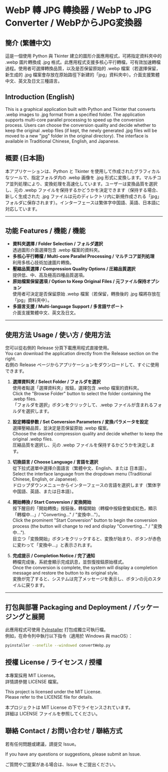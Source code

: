 # WebP 轉 JPG 轉換器 / WebP to JPG Converter / WebPからJPG変換器

## 簡介 (繁體中文)
這是一個使用 Python 與 Tkinter 建立的圖形介面應用程式，可將指定資料夾中的 .webp 圖片轉換成 .jpg 格式。此應用程式支援多核心平行轉檔，可有效加速轉檔過程。使用者可選擇轉換品質，以及是否保留原始的 .webp 檔案（若選擇保留，新生成的 .jpg 檔案會存放在原始路徑下新建的「jpg」資料夾中）。介面支援繁體中文、英文及日文三種語言。

## Introduction (English)
This is a graphical application built with Python and Tkinter that converts .webp images to .jpg format from a specified folder. The application supports multi-core parallel processing to speed up the conversion process. Users can choose the conversion quality and decide whether to keep the original .webp files (if kept, the newly generated .jpg files will be moved to a new "jpg" folder in the original directory). The interface is available in Traditional Chinese, English, and Japanese.

## 概要 (日本語)
本アプリケーションは、Python と Tkinter を使用して作成されたグラフィカルなツールで、指定フォルダ内の .webp 画像を .jpg 形式に変換します。マルチコア並列処理により、変換処理を高速化しています。ユーザーは変換品質を選択し、元の .webp ファイルを保持するかどうかを決定できます（保持する場合、新しく生成された .jpg ファイルは元のディレクトリ内に新規作成される「jpg」フォルダに保存されます）。インターフェースは繁体字中国語、英語、日本語に対応しています。


---

## 功能 Features / 機能 / 機能
- **資料夾選擇 / Folder Selection / フォルダ選択**  
  透過圖形介面選擇包含 .webp 檔案的資料夾。
- **多核心平行轉檔 / Multi-core Parallel Processing / マルチコア並列処理**  
  利用多核心技術加速圖片轉換。
- **壓縮品質選擇 / Compression Quality Options / 圧縮品質選択**  
  提供低、中、高及極高四種品質選項。
- **原始檔案保留選項 / Option to Keep Original Files / 元ファイル保持オプション**  
  使用者可決定是否保留原始 .webp 檔案（若保留，轉換後的 .jpg 檔將存放在「jpg」資料夾中）。
- **多語言支援 / Multi-language Support / 多言語サポート**  
  介面支援繁體中文、英文及日文。


---

## 使用方法 Usage / 使い方 / 使用方法

您可以從右側的 Release 分頁下載應用程式直接使用。  
You can download the application directly from the Release section on the right.  
右側の Release ページからアプリケーションをダウンロードして、すぐに使用できます。

1. **選擇資料夾 / Select Folder / フォルダを選択**  
   使用者點選「選擇資料夾」按鈕，選擇包含 .webp 檔案的資料夾。  
   Click the "Browse Folder" button to select the folder containing the .webp files.  
   「フォルダを選択」ボタンをクリックして、.webp ファイルが含まれるフォルダを選択します。

2. **設定轉檔參數 / Set Conversion Parameters / 変換パラメータを設定**  
   選擇壓縮品質，並決定是否保留原始 .webp 檔案。  
   Choose the desired compression quality and decide whether to keep the original .webp files.  
   圧縮品質を選択し、元の .webp ファイルを保持するかどうかを決定します。

3. **切換語言 / Choose Language / 言語を選択**  
   從下拉式選單中選擇介面語言（繁體中文、English、または 日本語）。  
   Select the interface language from the dropdown menu (Traditional Chinese, English, or Japanese).  
   ドロップダウンメニューからインターフェースの言語を選択します（繁体字中国語、英語、または日本語）。

4. **開始轉換 / Start Conversion / 変換開始**  
   按下醒目的「開始轉換」按鈕後，轉檔開始（轉檔中按鈕會變成紅色，顯示「轉檔中...」/ "Converting..." / "変換中..."）。  
   Click the prominent "Start Conversion" button to begin the conversion process (the button will change to red and display "Converting..." / "変換中...").  
   目立つ「変換開始」ボタンをクリックすると、変換が始まり、ボタンが赤色に変わって「変換中...」と表示されます。

5. **完成提示 / Completion Notice / 完了通知**  
   轉檔完成後，系統會顯示完成訊息，並恢復按鈕原始樣式。  
   Once the conversion is complete, the system will display a completion message and restore the button to its original style.  
   変換が完了すると、システムは完了メッセージを表示し、ボタンの元のスタイルに戻ります。


---

## 打包與部署 Packaging and Deployment / パッケージングと展開
此應用程式可使用 [PyInstaller](https://pyinstaller.readthedocs.io/) 打包成獨立可執行檔。  
例如，在命令列中執行以下指令（適用於 Windows 與 macOS）：
```bash
pyinstaller --onefile --windowed convertWebp.py
```

## 授權 License / ライセンス / 授權
本專案採用 MIT License。  
詳情請參閱 LICENSE 檔案。

This project is licensed under the MIT License.  
Please refer to the LICENSE file for details.

本プロジェクトは MIT License の下でライセンスされています。  
詳細は LICENSE ファイルを参照してください。

## 聯絡 Contact / お問い合わせ / 聯絡方式
若有任何問題或建議，請提交 Issue。

If you have any questions or suggestions, please submit an Issue.

ご質問やご提案がある場合は、Issue をご提出ください。

